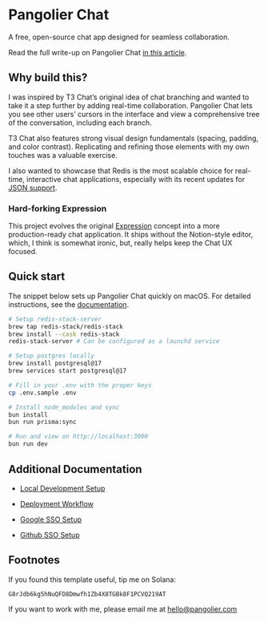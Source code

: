 # Pangolier Chat

A free, open-source chat app designed for seamless collaboration.

Read the full write-up on Pangolier Chat [in this article](https://pangolier.com/chat).

## Why build this?

I was inspired by T3 Chat’s original idea of chat branching and wanted to take it a step further by adding real-time collaboration. Pangolier Chat lets you see other users’ cursors in the interface and view a comprehensive tree of the conversation, including each branch.

T3 Chat also features strong visual design fundamentals (spacing, padding, and color contrast). Replicating and refining those elements with my own touches was a valuable exercise.

I also wanted to showcase that Redis is the most scalable choice for real-time, interactive chat applications, especially with its recent updates for [JSON support](https://redis.io/docs/latest/develop/data-types/json/).

### Hard-forking Expression

This project evolves the original [Expression](https://pangolier.com/expression) concept into a more production-ready chat application. It ships without the Notion-style editor, which, I think is somewhat ironic, but, really helps keep the Chat UX focused.

## Quick start

The snippet below sets up Pangolier Chat quickly on macOS.
For detailed instructions, see the [documentation](./docs/DEV.md).

```bash
# Setup redis-stack-server
brew tap redis-stack/redis-stack
brew install --cask redis-stack
redis-stack-server # Can be configured as a launchd service

# Setup postgres locally
brew install postgresql@17
brew services start postgresql@17

# Fill in your .env with the proper keys
cp .env.sample .env

# Install node_modules and sync
bun install
bun run prisma:sync

# Run and view on http://localhost:3000
bun run dev
```

## Additional Documentation

- [Local Development Setup](./docs/DEV.md)

- [Deployment Workflow](./docs/DEPLOY.md)

- [Google SSO Setup](./docs/GOOGLE.md)

- [Github SSO Setup](./docs/GITHUB.md)

## Footnotes

If you found this template useful, tip me on Solana:

```crypto
G8rJdb6kg5hNuQFD8Dmwfh1Zb4X8TGBk8F1PCVQ219AT
```

If you want to work with me, please email me at <hello@pangolier.com>
